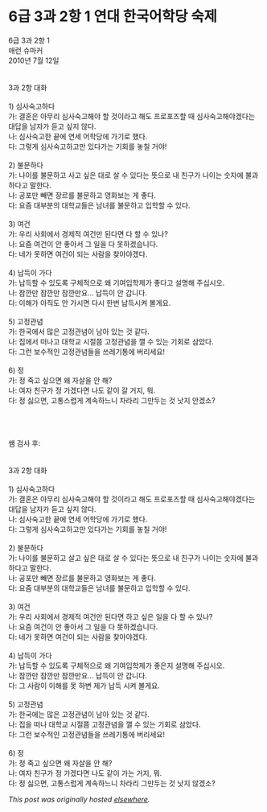 # 6급 3과 2항 1 연대 한국어학당 숙제

<div>
<p>6&#44553; 3&#44284; 2&#54637; 1<br>&#50528;&#47088; &#49800;&#47560;&#52964;<br>2010&#45380; 7&#50900; 12&#51068;<br><br><br>3&#44284; 2&#54637; &#45824;&#54868;<br><br>1) &#49900;&#49324;&#49689;&#44256;&#54616;&#45796;<br>&#44032;: &#44208;&#54844;&#51008; &#50500;&#47924;&#47532; &#49900;&#49324;&#49689;&#44256;&#54644;&#50556; &#54624; &#44163;&#51060;&#46972;&#44256; &#54644;&#46020; &#54532;&#47196;&#54252;&#51592;&#54624; &#46412; &#49900;&#49324;&#49689;&#44256;&#54644;&#50556;&#44192;&#45796;&#45716; &#45824;&#45813;&#51012; &#45224;&#51088;&#44032; &#46307;&#44256; &#49910;&#51648; &#50506;&#45796;.<br>&#45208;: &#49900;&#49324;&#49689;&#44256;&#54620; &#45149;&#50640; &#50672;&#49464; &#50612;&#54617;&#45817;&#50640; &#44032;&#44592;&#47196; &#54664;&#45796;.<br>&#45796;: &#44536;&#47111;&#44172; &#49900;&#49324;&#49689;&#44256;&#54616;&#44256;&#47564; &#51080;&#45796;&#44032;&#45716; &#44592;&#54924;&#47484; &#45459;&#52832; &#44144;&#50556;!<br><br>2) &#48520;&#47928;&#54616;&#45796;<br>&#44032;: &#45208;&#51060;&#47484; &#48520;&#47928;&#54616;&#44256; &#49324;&#44256; &#49910;&#51008; &#45824;&#47196; &#49332; &#49688; &#51080;&#45796;&#45716; &#46907;&#51004;&#47196; &#45236; &#52828;&#44396;&#44032; &#45208;&#51060;&#45716; &#49707;&#51088;&#50640; &#48520;&#44284;&#54616;&#45796;&#44256; &#47568;&#54620;&#45796;.<br>&#45208;: &#44277;&#54252;&#47564; &#48764;&#47732; &#51109;&#47476;&#47484; &#48520;&#47928;&#54616;&#44256; &#50689;&#54868;&#48372;&#45716; &#44172; &#51339;&#45796;.<br>&#45796;: &#50836;&#51608; &#45824;&#48512;&#48516;&#51032; &#45824;&#54617;&#44368;&#46308;&#51008; &#45224;&#45376;&#47484; &#48520;&#47928;&#54616;&#44256; &#51077;&#54617;&#54624; &#49688; &#51080;&#45796;.<br><br>3) &#50668;&#44148;<br>&#44032;: &#50864;&#47532; &#49324;&#54924;&#50640;&#49436; &#44221;&#51228;&#51201; &#50668;&#44148;&#47564; &#46108;&#45796;&#47732; &#45796; &#54624; &#49688; &#51080;&#45208;?<br>&#45208;: &#50836;&#51608; &#50668;&#44148;&#51060; &#50504; &#51339;&#50500;&#49436; &#44536; &#51068;&#51012; &#45796; &#47803;&#54616;&#44192;&#49845;&#45768;&#45796;.<br>&#45796;: &#45348;&#44032; &#47803;&#54616;&#47732; &#50668;&#44148;&#51060; &#46104;&#45716; &#49324;&#46988;&#51012; &#52286;&#50500;&#50556;&#44192;&#45796;.<br><br>4) &#45225;&#46301;&#51060; &#44032;&#45796;<br>&#44032;: &#45225;&#46301;&#54624; &#49688; &#51080;&#46020;&#47197; &#44396;&#52404;&#51201;&#51004;&#47196; &#50780; &#44592;&#50668;&#51077;&#54617;&#51228;&#44032; &#51339;&#45796;&#44256; &#49444;&#47749;&#54644; &#51452;&#49901;&#49884;&#50724;.<br>&#45208;: &#51104;&#44624;&#47564; &#51104;&#44624;&#47564; &#51104;&#44624;&#47564;&#50836;... &#45225;&#46301;&#51060; &#50504; &#44049;&#45768;&#45796;.<br>&#45796;: &#51060;&#54644;&#44032; &#50500;&#51649;&#46020; &#50504; &#44032;&#49884;&#47732; &#45796;&#49884; &#54620;&#48264; &#45225;&#46301;&#49884;&#53020; &#48380;&#44172;&#50836;.<br><br>5) &#44256;&#51221;&#44288;&#45392;<br>&#44032;: &#54620;&#44397;&#50640;&#49436; &#47566;&#51008; &#44256;&#51221;&#44288;&#45392;&#51060; &#45224;&#50500; &#51080;&#45716; &#44163; &#44057;&#45796;.<br>&#45208;: &#51665;&#50640;&#49436; &#46496;&#45208;&#44256; &#45824;&#54617;&#44368; &#49884;&#51208;&#52196; &#44256;&#51221;&#44288;&#45392;&#51012; &#44656; &#49688; &#51080;&#45716; &#44592;&#54924;&#47196; &#49340;&#50520;&#45796;.<br>&#45796;: &#44536;&#47088; &#48372;&#49688;&#51201;&#51064; &#44256;&#51221;&#44288;&#45392;&#46308;&#51012; &#50416;&#47112;&#44592;&#53685;&#50640; &#48260;&#47532;&#49464;&#50836;!<br><br>6) &#51221;<br>&#44032;: &#51221; &#51453;&#44256; &#49910;&#51004;&#47732; &#50780; &#51088;&#49332;&#51012; &#50504; &#54644;?<br>&#45208;: &#50668;&#51088; &#52828;&#44396;&#44032; &#51221; &#44032;&#44192;&#45796;&#47732; &#45208;&#46020; &#44057;&#51060; &#44040; &#44144;&#51648;, &#47952;.<br>&#45796;: &#51221; &#49899;&#51004;&#47732;, &#44256;&#53685;&#49828;&#47157;&#44172; &#44228;&#49549;&#54616;&#45712;&#45768; &#52264;&#46972;&#47532; &#44536;&#47564;&#46160;&#45716; &#44163; &#45227;&#51648; &#50504;&#44192;&#49548;?</p>
<div><br></div>
<div><br></div>
<div><br></div>
<div>&#49956; &#44160;&#49324; &#54980;:</div>
<div><br></div>
<div><br></div>
<div>3&#44284; 2&#54637; &#45824;&#54868;<br><br>1) &#49900;&#49324;&#49689;&#44256;&#54616;&#45796;<br>&#44032;: &#44208;&#54844;&#51008; &#50500;&#47924;&#47532; &#49900;&#49324;&#49689;&#44256;&#54644;&#50556; &#54624; &#44163;&#51060;&#46972;&#44256; &#54644;&#46020; &#54532;&#47196;&#54252;&#51592;&#54624; &#46412; &#49900;&#49324;&#49689;&#44256;&#54644;&#50556;&#44192;&#45796;&#45716; &#45824;&#45813;&#51012; &#45224;&#51088;&#44032; &#46307;&#44256; &#49910;&#51648; &#50506;&#45796;.<br>&#45208;: &#49900;&#49324;&#49689;&#44256;&#54620; &#45149;&#50640; &#50672;&#49464; &#50612;&#54617;&#45817;&#50640; &#44032;&#44592;&#47196; &#54664;&#45796;.<br>&#45796;: &#44536;&#47111;&#44172; &#49900;&#49324;&#49689;&#44256;&#54616;&#44256;&#47564; &#51080;&#45796;&#44032;&#45716; &#44592;&#54924;&#47484; &#45459;&#52832; &#44144;&#50556;!<br><br>2) &#48520;&#47928;&#54616;&#45796;<br>&#44032;: &#45208;&#51060;&#47484; &#48520;&#47928;&#54616;&#44256; &#49332;&#44256; &#49910;&#51008; &#45824;&#47196; &#49332; &#49688; &#51080;&#45796;&#45716; &#46907;&#51004;&#47196; &#45236; &#52828;&#44396;&#44032; &#45208;&#51060;&#45716; &#49707;&#51088;&#50640; &#48520;&#44284;&#54616;&#45796;&#44256; &#47568;&#54620;&#45796;.<br>&#45208;: &#44277;&#54252;&#47564; &#48764;&#47732; &#51109;&#47476;&#47484; &#48520;&#47928;&#54616;&#44256; &#50689;&#54868;&#48372;&#45716; &#44172; &#51339;&#45796;.<br>&#45796;: &#50836;&#51608; &#45824;&#48512;&#48516;&#51032; &#45824;&#54617;&#44368;&#46308;&#51008; &#45224;&#45376;&#47484; &#48520;&#47928;&#54616;&#44256; &#51077;&#54617;&#54624; &#49688; &#51080;&#45796;.<br><br>3) &#50668;&#44148;<br>&#44032;: &#50864;&#47532; &#49324;&#54924;&#50640;&#49436; &#44221;&#51228;&#51201; &#50668;&#44148;&#47564; &#46108;&#45796;&#47732; &#54616;&#44256; &#49910;&#51008; &#51068;&#51012; &#45796; &#54624; &#49688; &#51080;&#45208;?<br>&#45208;: &#50836;&#51608; &#50668;&#44148;&#51060; &#50504; &#51339;&#50500;&#49436; &#44536; &#51068;&#51012; &#45796; &#47803;&#54616;&#44192;&#49845;&#45768;&#45796;.<br>&#45796;: &#45348;&#44032; &#47803;&#54616;&#47732; &#50668;&#44148;&#51060; &#46104;&#45716; &#49324;&#46988;&#51012; &#52286;&#50500;&#50556;&#44192;&#45796;.<br><br>4) &#45225;&#46301;&#51060; &#44032;&#45796;<br>&#44032;: &#45225;&#46301;&#54624; &#49688; &#51080;&#46020;&#47197; &#44396;&#52404;&#51201;&#51004;&#47196; &#50780; &#44592;&#50668;&#51077;&#54617;&#51228;&#44032; &#51339;&#51008;&#51648; &#49444;&#47749;&#54644; &#51452;&#49901;&#49884;&#50724;.<br>&#45208;: &#51104;&#44624;&#47564; &#51104;&#44624;&#47564; &#51104;&#44624;&#47564;&#50836;... &#45225;&#46301;&#51060; &#50504; &#44049;&#45768;&#45796;.<br>&#45796;: &#44536; &#49324;&#46988;&#51060; &#51060;&#54644;&#47484; &#47803; &#54616;&#48320; &#51228;&#44032; &#45225;&#46301; &#49884;&#53020; &#48380;&#44172;&#50836;.<br><br>5) &#44256;&#51221;&#44288;&#45392;<br>&#44032;: &#54620;&#44397;&#50640;&#45716; &#47566;&#51008; &#44256;&#51221;&#44288;&#45392;&#51060; &#45224;&#50500; &#51080;&#45716; &#44163; &#44057;&#45796;.<br>&#45208;: &#51665;&#51012; &#46496;&#45208; &#45824;&#54617;&#44368; &#49884;&#51208;&#52196; &#44256;&#51221;&#44288;&#45392;&#51012; &#44656; &#49688; &#51080;&#45716; &#44592;&#54924;&#47196; &#49340;&#50520;&#45796;.<br>&#45796;: &#44536;&#47088; &#48372;&#49688;&#51201;&#51064; &#44256;&#51221;&#44288;&#45392;&#46308;&#51012; &#50416;&#47112;&#44592;&#53685;&#50640; &#48260;&#47532;&#49464;&#50836;!<br><br>6) &#51221;<br>&#44032;: &#51221; &#51453;&#44256; &#49910;&#51004;&#47732; &#50780; &#51088;&#49332;&#51012; &#50504; &#54644;?<br>&#45208;: &#50668;&#51088; &#52828;&#44396;&#44032; &#51221; &#44032;&#44192;&#45796;&#47732; &#45208;&#46020; &#44057;&#51060; &#44032;&#45716; &#44144;&#51648;, &#47952;.<br>&#45796;: &#51221; &#49899;&#51004;&#47732;, &#44256;&#53685;&#49828;&#47101;&#44172; &#44228;&#49549;&#54616;&#45712;&#45768; &#52264;&#46972;&#47532; &#44536;&#47564;&#46160;&#45716; &#44163; &#45227;&#51648; &#50506;&#44192;&#49548;?</div>
</div>


*This post was originally hosted [elsewhere](http://planspace.blogspot.com/2010/07/6-3-2-1.html).*
